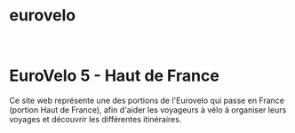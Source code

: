 # eurovelo
<br>

<h1>EuroVelo 5 - Haut de France</h1>
<p>Ce site web représente une des portions de l'Eurovelo qui passe en France (portion Haut de France), afin d'aider les
voyageurs à vélo à organiser leurs voyages et découvrir les différentes itinéraires.</p>
